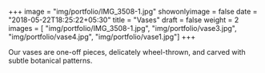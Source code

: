 +++
image = "img/portfolio/IMG_3508-1.jpg"
showonlyimage = false
date = "2018-05-22T18:25:22+05:30"
title = "Vases"
draft = false
weight = 2
images = [ "img/portfolio/IMG_3508-1.jpg", "img/portfolio/vase3.jpg", "img/portfolio/vase4.jpg", "img/portfolio/vase1.jpg"]
+++
<!--more-->

Our vases are one-off pieces, delicately wheel-thrown, and carved with subtle botanical patterns.